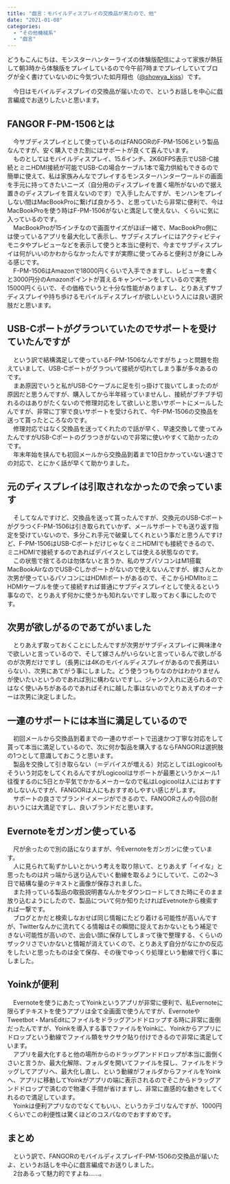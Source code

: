 ```yaml
---
title: "戯言：モバイルディスプレイの交換品が来たので、他"
date: "2021-01-08"
categories: 
  - "その他機械系"
  - "戯言"
---
```


どうもこんにちは、モンスターハンターライズの体験版配信によって家族が熱狂して朝3時から体験版をプレイしているので今午前7時までプレイしていてブログが全く書けていないのに今気づいた如月翔也（[@showya\_kiss](http://twitter.com/showya_kiss)）です。  
  
　今日はモバイルディスプレイの交換品が届いたので、というお話しを中心に戯言編成でお送りしたいと思います。  

## FANGOR F-PM-1506とは

　今サブディスプレイとして使っているのはFANGORのF-PM-1506という製品なんですが、安く購入できた割にはサポートが良くて喜んでいます。  
　ものとしてはモバイルディスプレイ、15.6インチ、2K60FPS表示でUSB-C接続とミニHDMI接続が可能でUSB-Cの場合ケーブル1本で電力供給もできるので簡単に使えて、私は家族みんなでプレイするモンスターハンターワールドの画面を手元に持ってきたいニーズ（自分用のディスプレイを置く場所がないので据え置きのディスプレイを買えないのです）で入手したんですが、モンハンをプレイしない間はMacBookProに繋げば良かろう、と思っていたら非常に便利で、今はMacBookProを使う時はF-PM-1506がないと満足して使えない、くらいに気に入っているのです。  
　MacBookProが15インチなので画面サイズがほぼ一緒で、MacBookPro側には使っているアプリを最大化して表示し、サブディスプレイにはアクティビティモニタやプレビューなどを表示して使うと本当に便利で、今までサブディスプレイは何がいいのかわからなかったんですが実際に使ってみると便利さが身にしみる感じです。  
　F-PM-1506はAmazonで18000円くらいで入手できますし、レビューを書くと3000円分のAmazonポイントが貰えるキャンペーンをしているので実売15000円くらいで、その価格でいうと十分な性能がありますし、とりあえずサブディスプレイや持ち歩けるモバイルディスプレイが欲しいという人には良い選択肢だと思います。  

## USB-Cポートがグラついていたのでサポートを受けていたんですが

　という訳で結構満足して使っているF-PM-1506なんですがちょっと問題を抱えていまして、USB-Cポートがグラついて接続が切れてしまう事が多々あるのです。  
　まあ原因でいうと私がUSB-Cケーブルに足を引っ掛けて抜いてしまったのが原因だと思うんですが、購入してから半年経っていませんし、接続がブチブチ切れるのはありがたくないので修理対応をして欲しいと思いサポートにメールしたんですが、非常に丁寧で良いサポートを受けられて、今F-PM-1506の交換品を送って貰ったところなのです。  
　修理対応ではなく交換品を送ってくれたので話が早く、早速交換して使ってみたんですがUSB-Cポートのグラつきがないので非常に使いやすくて助かったのです。  
　年末年始を挟んでも初回メールから交換品到着まで10日かかっていない速さでの対応で、とにかく話が早くて助かりました。  

## 元のディスプレイは引取されなかったので余っています

　そしてなんですけど、交換品を送って貰ったんですが、交換元のUSB-CポートがグラつくF-PM-1506は引き取られていかず、メールサポートでも送り返す指定を受けていないので、多分これ手元で破棄してくれという事だと思うんですけど、F-PM-1506はUSB-CポートだけじゃなくミニHDMIでも接続できるので、ミニHDMIで接続するのであればデバイスとしては使える状態なのです。  
　この状態で捨てるのは勿体ないと言うか、私のサブパソコンはM1搭載MacBookAirなのでUSB-Cしかポートがないので使えないんですが、嫁さんとか次男が使っているパソコンにはHDMIポートがあるので、そこからHDMItoミニHDMIケーブルを使って接続すれば普通にサブディスプレイとして使えるという事なので、とりあえず何かに使うかも知れないですし取っておく事にしたのです。  

## 次男が欲しがるのであてがいました

　とりあえず取っておくことにしたんですが次男がサブディスプレイに興味津々で欲しいと言っているので、そして嫁さんがいらないと言っているんで欲しがるのが次男だけですし（長男には4Kのモバイルディスプレイがあるので長男はいらない）、次男にあてがう事にしました。どう使うつもりなのかはわかりませんが使いたいというのであれば別に構わないですし、ジャンク入れに送られるのではなく使いみちがあるのであればそれに越した事はないのでとりあえずのオーナーは次男に決定しました。  

## 一連のサポートには本当に満足しているので

　初回メールから交換品到着までの一連のサポートで迅速かつ丁寧な対応をして貰って本当に満足しているので、次に何か製品を購入するならFANGORは選択肢の1つとして意識しておこうと思います。  
　製品を交換して引き取らない（＝デバイスが増える）対応としてはLogicoolもそういう対応をしてくれるんですがLogicoolはサポートが最悪というかメール1往復するのに5日とか平気でかかるメーカーなので私はLogicoolは人にはおすすめしないんですが、FANGORは人にもおすすめしやすい感じがします。  
　サポートの良さでブランドイメージができるので、FANGORさんの今回の耐おいうには大満足ですし、良いブランドだと思います。  

## Evernoteをガンガン使っている

　尺が余ったので別の話になりますが、今Evernoteをガンガンに使っています。  
　人に見られて恥ずかしいとかいう考えを取り除いて、とりあえず「イイな」と思ったものは片っ端から送り込んでいく動線を取るようにしていて、この2〜3日で結構な量のテキストと画像が保存されました。  
　また持っている製品の取扱説明書なんかをダウンロードしてきた時にそのまま放り込むようにしたので、製品について何か知りたければEvetnoteから検索すれば一撃です。  
　ブログとかだと検索しなおせば同じ情報にたどり着ける可能性が高いんですが、Twitterなんかに流れてくる情報はその瞬間に捉えておかないともう補足できない可能性が高いので、出会い頭に保存してしまって後で整理する、くらいのザックリさでいかないと情報が消えていくので、とりあえず自分がなにかの反応をしたいと思ったものは全て保存、その後でゆっくり処理という動線で行く事にしました。  

## Yoinkが便利

　Evernoteを使うにあたってYoinkというアプリが非常に便利で、私Evernoteに限らずテキストを使うアプリは全て全画面で使うんですが、EvernoteやTweetbot・MarsEditにファイルをドラッグアンドドロップする時に非常に面倒だったんですが、Yoinkを導入する事でファイルをYoinkに、Yoinkからアプリにドロップという動線でファイル類をサクサク貼り付けできるので非常に満足しています。  
　アプリを最大化すると他の場所からのドラッグアンドドロップが本当に面倒くさいと言うか、最大化解除、フォルダを開いてファイルを探し、ファイルをドラッグしてアプリへ、最大化し直し、という動線がフォルダからファイルをYoinkへ、アプリに移動してYoinkがアプリの端に表示されるのでそこからドラッグアンドドロップで済むので物凄く手間が省けますし、非常に直感的な動きをしてくれるので満足しています。  
　Yoinkは便利アプリなのでなくてもいい、というカテゴリなんですが、1000円くらいでこの利便性は驚くほどのコスパなのでおすすめです。  

## まとめ

　という訳で、FANGORのモバイルディスプレイF-PM-1506の交換品が届いたよ、というお話しを中心に戯言編成でお送りしました。  
　2台あるって魅力的ですよね……。
